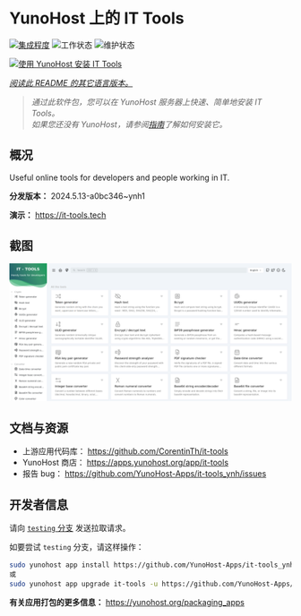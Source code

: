 <!--
注意：此 README 由 <https://github.com/YunoHost/apps/tree/master/tools/readme_generator> 自动生成
请勿手动编辑。
-->

# YunoHost 上的 IT Tools

[![集成程度](https://dash.yunohost.org/integration/it-tools.svg)](https://ci-apps.yunohost.org/ci/apps/it-tools/) ![工作状态](https://ci-apps.yunohost.org/ci/badges/it-tools.status.svg) ![维护状态](https://ci-apps.yunohost.org/ci/badges/it-tools.maintain.svg)

[![使用 YunoHost 安装 IT Tools](https://install-app.yunohost.org/install-with-yunohost.svg)](https://install-app.yunohost.org/?app=it-tools)

*[阅读此 README 的其它语言版本。](./ALL_README.md)*

> *通过此软件包，您可以在 YunoHost 服务器上快速、简单地安装 IT Tools。*  
> *如果您还没有 YunoHost，请参阅[指南](https://yunohost.org/install)了解如何安装它。*

## 概况

Useful online tools for developers and people working in IT.

**分发版本：** 2024.5.13-a0bc346~ynh1

**演示：** <https://it-tools.tech>

## 截图

![IT Tools 的截图](./doc/screenshots/it-tools_ynh.png)

## 文档与资源

- 上游应用代码库： <https://github.com/CorentinTh/it-tools>
- YunoHost 商店： <https://apps.yunohost.org/app/it-tools>
- 报告 bug： <https://github.com/YunoHost-Apps/it-tools_ynh/issues>

## 开发者信息

请向 [`testing` 分支](https://github.com/YunoHost-Apps/it-tools_ynh/tree/testing) 发送拉取请求。

如要尝试 `testing` 分支，请这样操作：

```bash
sudo yunohost app install https://github.com/YunoHost-Apps/it-tools_ynh/tree/testing --debug
或
sudo yunohost app upgrade it-tools -u https://github.com/YunoHost-Apps/it-tools_ynh/tree/testing --debug
```

**有关应用打包的更多信息：** <https://yunohost.org/packaging_apps>
